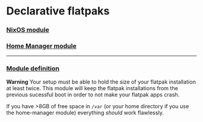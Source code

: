 # Declarative flatpaks

### [**NixOS** module](docs/nixos.md)
### [**Home Manager** module](docs/home-manager.md)
---
### [Module definition](docs/definition.md)

**Warning** Your setup must be able to hold the size of your flatpak installation at least twice. This module will keep the flatpak installations from the previous sucessful boot in order to not make your flatpak apps crash.

If you have >8GB of free space in `/var` (or your home directory if you use the home-manager module) everything *should* work flawlessly.